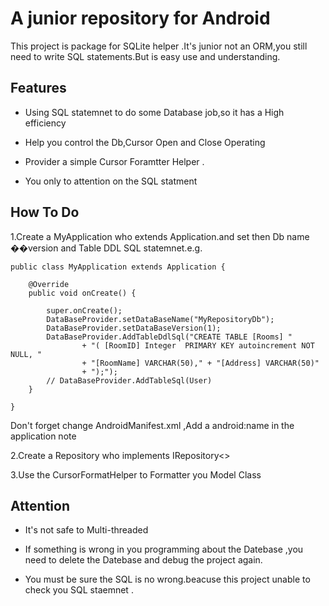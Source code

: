# A junior repository for Android
  This project is package for SQLite helper .It's junior not an ORM,you still need to write SQL statements.But is easy use and understanding.

## Features
* Using SQL statemnet to do some Database job,so it has a High efficiency

* Help you control the Db,Cursor Open and Close Operating

* Provider a simple Cursor Foramtter Helper .

* You only to attention on the SQL statment

## How To Do

1.Create a MyApplication who extends Application.and set then Db name ��version and Table DDL SQL statemnet.e.g.
```
public class MyApplication extends Application {

	@Override
	public void onCreate() {

		super.onCreate();
		DataBaseProvider.setDataBaseName("MyRepositoryDb");
		DataBaseProvider.setDataBaseVersion(1);
		DataBaseProvider.AddTableDdlSql("CREATE TABLE [Rooms] "
				+ "( [RoomID] Integer  PRIMARY KEY autoincrement NOT NULL, "
				+ "[RoomName] VARCHAR(50)," + "[Address] VARCHAR(50)"
				+ ");");
		// DataBaseProvider.AddTableSql(User)
	}

}
```

Don't forget change AndroidManifest.xml ,Add a android:name in the application note

2.Create a Repository who implements IRepository<>

3.Use the CursorFormatHelper to Formatter you Model Class

## Attention

* It's not safe to Multi-threaded

* If something is wrong in you programming about the Datebase ,you need to delete the Datebase and debug the project again.

* You must be sure the SQL is no wrong.beacuse this project unable to check you SQL staemnet .
